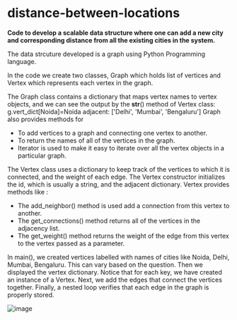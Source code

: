 # distance-between-locations
**Code to develop a scalable data structure where one can add a new city and corresponding distance from all the existing cities in the system.**

The data strcuture developed is a graph using Python Programming language.

In the code we create two classes, Graph which holds list of vertices and Vertex which represents each vertex in the graph.

The Graph class contains a dictionary that maps vertex names to vertex objects, and we can see the output by the __str__() method of Vertex class:
g.vert_dict[Noida]=Noida adjacent: ['Delhi', 'Mumbai', 'Bengaluru']
Graph also provides methods for 
- To add vertices to a graph and connecting one vertex to another. 
- To return the names of all of the vertices in the graph.
- Iterator is used to make it easy to iterate over all the vertex objects in a particular graph.

The Vertex class uses a dictionary to keep track of the vertices to which it is connected, and the weight of each edge. The Vertex constructor initializes the id, which is usually a string, and the adjacent dictionary. 
Vertex provides methods like :
- The add_neighbor() method is used add a connection from this vertex to another. 
- The get_connections() method returns all of the vertices in the adjacency list. 
- The get_weight() method returns the weight of the edge from this vertex to the vertex passed as a parameter.

In main(), we created vertices labelled with names of cities like Noida, Delhi, Mumbai, Bengaluru. This can vary based on the question.
Then we displayed the vertex dictionary. Notice that for each key, we have created an instance of a Vertex. Next, we add the edges that connect the vertices together. Finally, a nested loop verifies that each edge in the graph is properly stored.

![image](https://user-images.githubusercontent.com/55523316/166448829-35ebcb20-1d9d-47de-86b9-b31a40c8e4a9.png)
